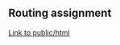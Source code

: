 ## Routing assignment
[Link to public/html](https://users.metropolia.fi/~mirohi/WebOhjelmointi/Week5/Routing/dist/)
